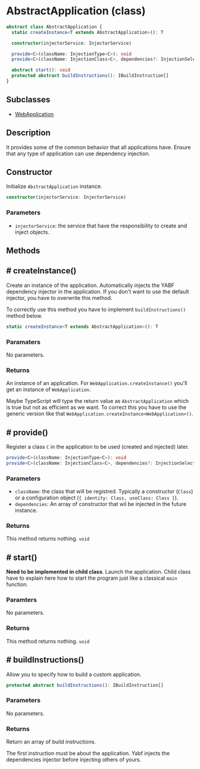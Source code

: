 # AbstractApplication (class)

```ts
abstract class AbstractApplication {
  static createInstance<T extends AbstractApplication>(): T

  constructor(injectorService: InjectorService)

  provide<C>(className: InjectionType<C>): void
  provide<C>(className: InjectionClass<C>, dependencies?: InjectionSelector<any>[]): void

  abstract start(): void
  protected abstract buildInstructions(): IBuildInstruction[]
}
```

## Subclasses

- [WebApplication](./web-application.md)

## Description

It provides some of the common behavior that all applications have. Ensure that any type of application can use dependency injection.

## Constructor

Initialize `AbstractApplication` instance.

```ts
constructor(injectorService: InjectorService)
```

### Parameters

- `injectorService`: the service that have the responsibility to create and inject objects.

## Methods

## # createInstance()

Create an instance of the application. Automatically injects the YABF dependency injector in the application. If you don't want to use the default injector, you have to overwrite this method.

To correctly use this method you have to implement `buildInstructions()` method below.

```ts
static createInstance<T extends AbstractApplication>(): T
```

### Paramaters

No parameters.

### Returns

An instance of an application. For `WebApplication.createInstance()` you'll get an instance of `WebApplication`.

Maybe TypeScript will type the return value as `AbstractApplication` which is true but not as efficient as we want. To correct this you have to use the generic version like that `WebApplication.createInstance<WebApplication>()`.

## # provide()

Register a class `C` in the application to be used (created and injected) later.

```ts
provide<C>(className: InjectionType<C>): void
provide<C>(className: InjectionClass<C>, dependencies?: InjectionSelector<any>[]): void
```

### Parameters

- `className`: the class that will be registred. Typically a constructor (`Class`) or a configuration object (`{ identity: Class, useClass: Class }`).
- `dependencies`: An array of constructor that wil be injected in the future instance.

### Returns

This method returns nothing. `void`

## # start()

**Need to be implemented in child class**. Launch the application. Child class have to explain here how to start the program just like a classical `main` function.

### Paramters

No parameters.

### Returns

This method returns nothing. `void`

## # buildInstructions()

Allow you to specify how to build a custom application.

```ts
protected abstract buildInstructions(): IBuildInstruction[]
```

### Parameters

No parameters.

### Returns

Return an array of build instructions.

The first instruction must be about the application. Yabf injects the dependencies injector before injecting others of yours.
